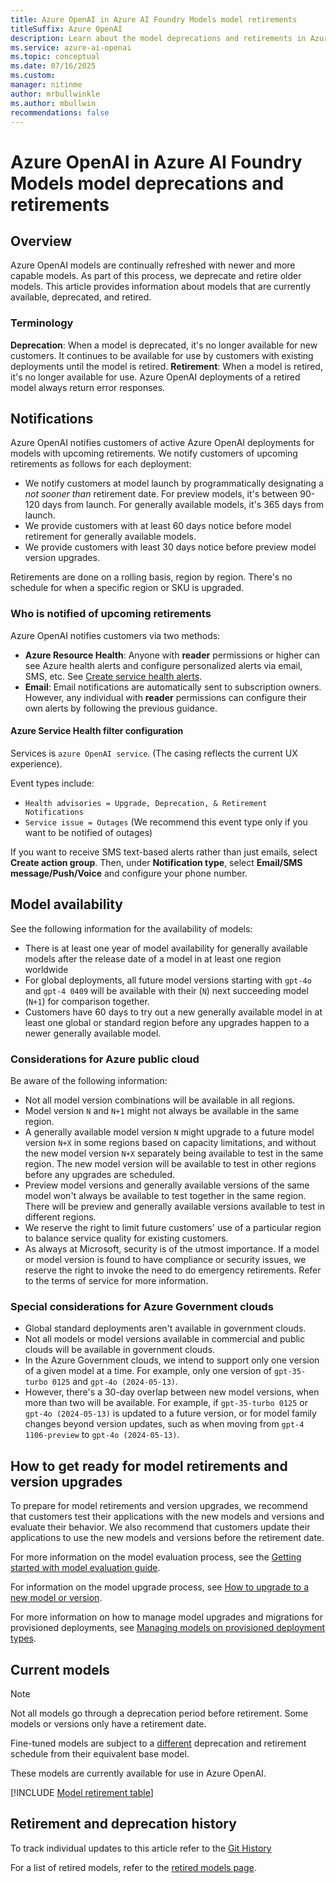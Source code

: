 ```yaml
---
title: Azure OpenAI in Azure AI Foundry Models model retirements
titleSuffix: Azure OpenAI
description: Learn about the model deprecations and retirements in Azure OpenAI.
ms.service: azure-ai-openai
ms.topic: conceptual
ms.date: 07/16/2025
ms.custom: 
manager: nitinme
author: mrbullwinkle
ms.author: mbullwin 
recommendations: false
---
```


# Azure OpenAI in Azure AI Foundry Models model deprecations and retirements

## Overview

Azure OpenAI models are continually refreshed with newer and more capable models. As part of this process, we deprecate and retire older models. This article provides information about models that are currently available, deprecated, and retired.

### Terminology

**Deprecation**: When a model is deprecated, it's no longer available for new customers. It continues to be available for use by customers with existing deployments until the model is retired.
**Retirement**: When a model is retired, it's no longer available for use. Azure OpenAI deployments of a retired model always return error responses.

## Notifications

Azure OpenAI notifies customers of active Azure OpenAI deployments for models with upcoming retirements. We notify customers of upcoming retirements as follows for each deployment:

- We notify customers at model launch by programmatically designating a *not sooner than* retirement date. For preview models, it's between 90-120 days from launch. For generally available models, it's 365 days from launch.
- We provide customers with at least 60 days notice before model retirement for generally available models.
- We provide customers with least 30 days notice before preview model version upgrades.

Retirements are done on a rolling basis, region by region. There's no schedule for when a specific region or SKU is upgraded.

### Who is notified of upcoming retirements

Azure OpenAI notifies customers via two methods:

- **Azure Resource Health**: Anyone with **reader** permissions or higher can see Azure health alerts and configure personalized alerts via email, SMS, etc. See [Create service health alerts](/azure/service-health/alerts-activity-log-service-notifications-portal).
- **Email**: Email notifications are automatically sent to subscription owners. However, any individual with **reader** permissions can configure their own alerts by following the previous guidance.

#### Azure Service Health filter configuration

Services is `azure OpenAI service`. (The casing reflects the current UX experience).

Event types include:

- `Health advisories = Upgrade, Deprecation, & Retirement Notifications`
- `Service issue = Outages` (We recommend this event type only if you want to be notified of outages)

If you want to receive SMS text-based alerts rather than just emails, select **Create action group**. Then, under **Notification type**, select **Email/SMS message/Push/Voice** and configure your phone number.

## Model availability

See the following information for the availability of models:

- There is at least one year of model availability for generally available models after the release date of a model in at least one region worldwide
- For global deployments, all future model versions starting with `gpt-4o` and `gpt-4 0409` will be available with their (`N`) next succeeding model (`N+1`) for comparison together.
- Customers have 60 days to try out a new generally available model in at least one global or standard region before any upgrades happen to a newer generally available model.  

### Considerations for Azure public cloud

Be aware of the following information:

- Not all model version combinations will be available in all regions.
- Model version `N` and `N+1` might not always be available in the same region.
- A generally available model version `N` might upgrade to a future model version `N+X` in some regions based on capacity limitations, and without the new model version `N+X` separately being available to test in the same region. The new model version will be available to test in other regions before any upgrades are scheduled.
- Preview model versions and generally available versions of the same model won't always be available to test together in the same region. There will be preview and generally available versions available to test in different regions.
- We reserve the right to limit future customers' use of a particular region to balance service quality for existing customers.
- As always at Microsoft, security is of the utmost importance. If a model or model version is found to have compliance or security issues, we reserve the right to invoke the need to do emergency retirements. Refer to the terms of service for more information.

### Special considerations for Azure Government clouds

- Global standard deployments aren't available in government clouds.
- Not all models or model versions available in commercial and public clouds will be available in government clouds.
- In the Azure Government clouds, we intend to support only one version of a given model at a time. For example, only one version of `gpt-35-turbo 0125` and `gpt-4o (2024-05-13)`.
- However, there's a 30-day overlap between new model versions, when more than two will be available. For example, if `gpt-35-turbo 0125` or `gpt-4o (2024-05-13)` is updated to a future version, or for model family changes beyond version updates, such as when moving from `gpt-4 1106-preview` to `gpt-4o (2024-05-13)`.

## How to get ready for model retirements and version upgrades

To prepare for model retirements and version upgrades, we recommend that customers test their applications with the new models and versions and evaluate their behavior. We also recommend that customers update their applications to use the new models and versions before the retirement date.

For more information on the model evaluation process, see the [Getting started with model evaluation guide](https://techcommunity.microsoft.com/t5/ai-azure-ai-services-blog/how-to-evaluate-amp-upgrade-model-versions-in-the-azure-openai/ba-p/4218880).

For information on the model upgrade process, see [How to upgrade to a new model or version](./model-versions.md).

For more information on how to manage model upgrades and migrations for provisioned deployments, see [Managing models on provisioned deployment types](../how-to/working-with-models.md#managing-models-on-provisioned-deployment-types).

## Current models

> [!NOTE]
> Not all models go through a deprecation period before retirement. Some models or versions only have a retirement date.
>
> Fine-tuned models are subject to a [different](#fine-tuned-models) deprecation and retirement schedule from their equivalent base model.

These models are currently available for use in Azure OpenAI.

[!INCLUDE [Model retirement table](../includes/retirement/models.md)]

## Retirement and deprecation history

To track individual updates to this article refer to the [Git History](https://github.com/MicrosoftDocs/azure-ai-docs/commits/main/articles/ai-foundry/openai/includes/retirement/models.md)

For a list of retired models, refer to the [retired models page](./legacy-models.md).
